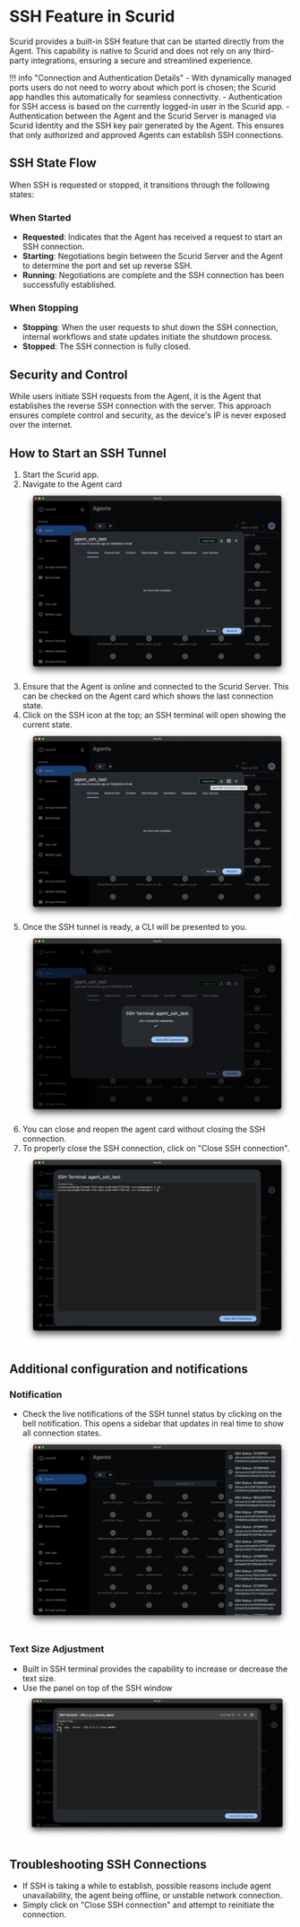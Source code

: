 # SSH Feature in Scurid

Scurid provides a built-in SSH feature that can be started directly from the Agent. This capability is native to Scurid and does not rely on any third-party integrations, ensuring a secure and streamlined experience.


!!! info "Connection and Authentication Details"
    - With dynamically managed ports users do not need to worry about which port is chosen; the Scurid app handles this automatically for seamless connectivity.
    - Authentication for SSH access is based on the currently logged-in user in the Scurid app.
    - Authentication between the Agent and the Scurid Server is managed via Scurid Identity and the SSH key pair generated by the Agent. This ensures that only authorized and approved Agents can establish SSH connections.

## SSH State Flow
When SSH is requested or stopped, it transitions through the following states:

### When Started
- **Requested**: Indicates that the Agent has received a request to start an SSH connection.
- **Starting**: Negotiations begin between the Scurid Server and the Agent to determine the port and set up reverse SSH.
- **Running**: Negotiations are complete and the SSH connection has been successfully established.

### When Stopping
- **Stopping**: When the user requests to shut down the SSH connection, internal workflows and state updates initiate the shutdown process.
- **Stopped**: The SSH connection is fully closed.

## Security and Control
While users initiate SSH requests from the Agent, it is the Agent that establishes the reverse SSH connection with the server. This approach ensures complete control and security, as the device's IP is never exposed over the internet.

## How to Start an SSH Tunnel
1. Start the Scurid app.
2. Navigate to the Agent card ![page4](../img/v25-1-2-x/img4.png)
3. Ensure that the Agent is online and connected to the Scurid Server. This can be checked on the Agent card which shows the last connection state.
4. Click on the SSH icon at the top; an SSH terminal will open showing the current state. ![page5](../img/v25-1-2-x/img5.png)
5. Once the SSH tunnel is ready, a CLI will be presented to you. ![page6](../img/v25-1-2-x/img6.png)
6. You can close and reopen the agent card without closing the SSH connection.
7. To properly close the SSH connection, click on "Close SSH connection".![page7](../img/v25-1-2-x/img7.png)

## Additional configuration and notifications

### Notification
- Check the live notifications of the SSH tunnel status by clicking on the bell notification. This opens a sidebar that updates in real time to show all connection states. ![page7](../img/v25-1-2-x/img8.png)

### Text Size Adjustment
* Built in SSH terminal provides the capability to increase or decrease the text size.
* Use the panel on top of the SSH window ![page7](../img/v25-1-2-x/img9.png)

## Troubleshooting SSH Connections
- If SSH is taking a while to establish, possible reasons include agent unavailability, the agent being offline, or unstable network connection.
- Simply click on "Close SSH connection" and attempt to reinitiate the connection.

